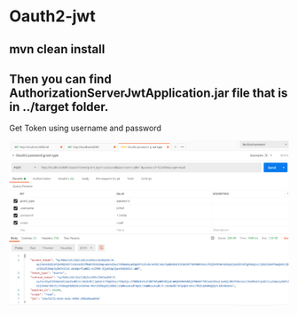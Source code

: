 ﻿# Oauth2-jwt
## mvn clean install
## Then you can find AuthorizationServerJwtApplication.jar file that is in ../target folder.

Get Token using username and password

![alt text](https://github.com/Crouching-Tiger-Hidden-Dragon/Authorization-Server-JWT/blob/master/images/postman-Oauth-authenticate-demo.png?raw=true)
